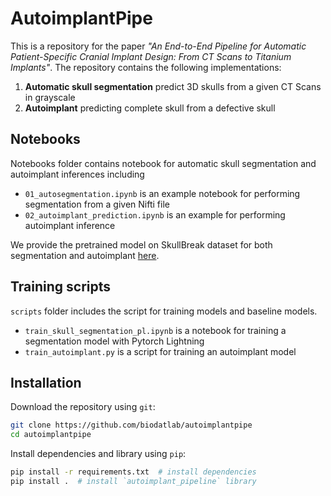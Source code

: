 # AutoimplantPipe

This is a repository for the paper _"An End-to-End Pipeline for Automatic Patient-Specific Cranial Implant Design:
From CT Scans to Titanium Implants"_. The repository contains the following implementations:

1. **Automatic skull segmentation** predict 3D skulls from a given CT Scans in grayscale
2. **Autoimplant** predicting complete skull from a defective skull

## Notebooks

Notebooks folder contains notebook for automatic skull segmentation and autoimplant inferences including

- `01_autosegmentation.ipynb` is an example notebook for performing segmentation from a given Nifti file
- `02_autoimplant_prediction.ipynb` is an example for performing autoimplant inference

We provide the pretrained model on SkullBreak dataset for both segmentation and autoimplant
[here](https://github.com/biodatlab/autoimplantpipe).

## Training scripts

`scripts` folder includes the script for training models and baseline models.

- `train_skull_segmentation_pl.ipynb` is a notebook for training a segmentation model with Pytorch Lightning
- `train_autoimplant.py` is a script for training an autoimplant model

## Installation

Download the repository using `git`:

```sh
git clone https://github.com/biodatlab/autoimplantpipe
cd autoimplantpipe
```

Install dependencies and library using `pip`:

```sh
pip install -r requirements.txt  # install dependencies
pip install .  # install `autoimplant_pipeline` library
```
